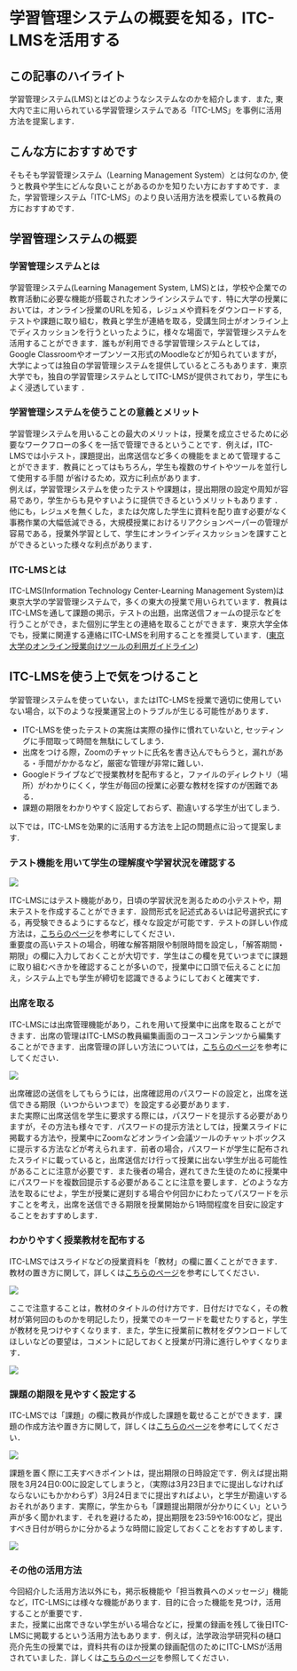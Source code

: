 # 学習管理システムの概要を知る，ITC-LMSを活用する

## この記事のハイライト
学習管理システム(LMS)とはどのようなシステムなのかを紹介します．また, 東大内で主に用いられている学習管理システムである「ITC-LMS」を事例に活用方法を提案します．

## こんな方におすすめです
そもそも学習管理システム（Learning Management System）とは何なのか, 使うと教員や学生にどんな良いことがあるのかを知りたい方におすすめです．また，学習管理システム「ITC-LMS」のより良い活用方法を模索している教員の方におすすめです． 

## 学習管理システムの概要
### 学習管理システムとは
学習管理システム(Learning Management System, LMS)とは，学校や企業での教育活動に必要な機能が搭載されたオンラインシステムです．特に大学の授業においては，オンライン授業のURLを知る，レジュメや資料をダウンロードする, テストや課題に取り組む，教員と学生が連絡を取る，受講生同士がオンライン上でディスカッションを行うといったように，様々な場面で，学習管理システムを活用することができます．誰もが利用できる学習管理システムとしては，Google Classroomやオープンソース形式のMoodleなどが知られていますが，大学によっては独自の学習管理システムを提供しているところもあります．東京大学でも，独自の学習管理システムとしてITC-LMSが提供されており，学生にもよく浸透しています ．

### 学習管理システムを使うことの意義とメリット
学習管理システムを用いることの最大のメリットは，授業を成立させるために必要なワークフローの多くを一括で管理できるということです．例えば，ITC-LMSでは小テスト，課題提出，出席送信など多くの機能をまとめて管理することができます．教員にとってはもちろん，学生も複数のサイトやツールを並行して使用する手間 が省けるため，双方に利点があります．  
例えば，学習管理システムを使ったテストや課題は，提出期限の設定や周知が容易であり，学生からも見やすいように提供できるというメリットもあります ．他にも，レジュメを無くした，または欠席した学生に資料を配り直す必要がなく事務作業の大幅低減できる，大規模授業におけるリアクションペーパーの管理が容易である，授業外学習として、学生にオンラインディスカッションを課すことができるといった様々な利点があります．

### ITC-LMSとは
ITC-LMS(Information Technology Center-Learning Management System)は東京大学の学習管理システムで，多くの東大の授業で用いられています．教員はITC-LMSを通して課題の掲示，テストの出題，出席送信フォームの提示などを行うことができ，また個別に学生との連絡を取ることができます．東京大学全体でも，授業に関連する連絡にITC-LMSを利用することを推奨しています．([東京大学のオンライン授業向けツールの利用ガイドライン](https://utelecon.adm.u-tokyo.ac.jp/notice/guideline))

## ITC-LMSを使う上で気をつけること
学習管理システムを使っていない，またはITC-LMSを授業で適切に使用していない場合，以下のような授業運営上のトラブルが生じる可能性があります．

* ITC-LMSを使ったテストの実施は実際の操作に慣れていないと, セッティングに手間取って時間を無駄にしてしまう．
* 出席をつける際，Zoomのチャットに氏名を書き込んでもらうと，漏れがある・手間がかかるなど，厳密な管理が非常に難しい．
* Googleドライブなどで授業教材を配布すると，ファイルのディレクトリ（場所）がわかりにくく，学生が毎回の授業に必要な教材を探すのが困難である．
* 課題の期限をわかりやすく設定しておらず、勘違いする学生が出てしまう．

以下では，ITC-LMSを効果的に活用する方法を上記の問題点に沿って提案します.

### テスト機能を用いて学生の理解度や学習状況を確認する

![](pic1.png)

ITC-LMSにはテスト機能があり，日頃の学習状況を測るための小テストや，期末テストを作成することができます．設問形式を記述式あるいは記号選択式にする，再受験できるようにするなど，様々な設定が可能です．テストの詳しい作成方法は，[こちらのページ](https://utelecon.adm.u-tokyo.ac.jp/lms_lecturers/prepare_quizzes)を参考にしてください．  
重要度の高いテストの場合，明確な解答期限や制限時間を設定し，「解答期間・期限」の欄に入力しておくことが大切です．学生はこの欄を見ていつまでに課題に取り組むべきかを確認することが多いので，授業中に口頭で伝えることに加え，システム上でも学生が締切を認識できるようにしておくと確実です．

### 出席を取る
ITC-LMSには出席管理機能があり，これを用いて授業中に出席を取ることができます．出席の管理はITC-LMSの教員編集画面のコースコンテンツから編集することができます．出席管理の詳しい方法については，[こちらのページ](https://utelecon.adm.u-tokyo.ac.jp/lms_lecturers/view_attendances)を参考にしてください．  

![](pic2.png)

出席確認の送信をしてもらうには，出席確認用のパスワードの設定と，出席を送信できる期限（いつからいつまで）を設定する必要があります．  
また実際に出席送信を学生に要求する際には，パスワードを提示する必要がありますが，その方法も様々です．パスワードの提示方法としては，授業スライドに掲載する方法や，授業中にZoomなどオンライン会議ツールのチャットボックスに提示する方法などが考えられます．前者の場合，パスワードが学生に配布されたスライドに載っていると，出席送信だけ行って授業に出ない学生が出る可能性があることに注意が必要です．また後者の場合，遅れてきた生徒のために授業中にパスワードを複数回提示する必要があることに注意を要します．どのような方法を取るにせよ，学生が授業に遅刻する場合や何回かにわたってパスワードを示すことを考え，出席を送信できる期限を授業開始から1時間程度を目安に設定することをおすすめします．

### わかりやすく授業教材を配布する

ITC-LMSではスライドなどの授業資料を「教材」の欄に置くことができます．教材の置き方に関して，詳しくは[こちらのページ](https://utelecon.adm.u-tokyo.ac.jp/lms_lecturers/course_materials)を参考にしてください．

![](pic3.png)

ここで注意することは，教材のタイトルの付け方です．日付だけでなく，その教材が第何回のものかを明記したり，授業でのキーワードを載せたりすると，学生が教材を見つけやすくなります．また，学生に授業前に教材をダウンロードしてほしいなどの要望は，コメントに記しておくと授業が円滑に進行しやすくなります．

![](pic4.png)

### 課題の期限を見やすく設定する

ITC-LMSでは「課題」の欄に教員が作成した課題を載せることができます．課題の作成方法や置き方に関して，詳しくは[こちらのページ](https://utelecon.adm.u-tokyo.ac.jp/lms_lecturers/assignments)を参考にしてください．  

![](pic5.png)

課題を置く際に工夫すべきポイントは，提出期限の日時設定です．例えば提出期限を3月24日0:00に設定してしまうと，（実際は3月23日までに提出しなければならないにもかかわらず）3月24日までに提出すればよい，と学生が勘違いするおそれがあります．実際に，学生からも「課題提出期限が分かりにくい」という声が多く聞かれます．それを避けるため，提出期限を23:59や16:00など，提出すべき日付が明らかに分かるような時間に設定しておくことをおすすめします．

![](pic6.png)

### その他の活用方法
今回紹介した活用方法以外にも，掲示板機能や「担当教員へのメッセージ」機能など，ITC-LMSには様々な機能があります．目的に合った機能を見つけ，活用することが重要です．  
また，授業に出席できない学生がいる場合などに，授業の録画を残して後日ITC-LMSに掲載するという活用方法もあります．例えば，法学政治学研究科の樋口亮介先生の授業では，資料共有のほか授業の録画配信のためにITC-LMSが活用されていました．詳しくは[こちらのページ](https://utelecon.adm.u-tokyo.ac.jp/good-practice/interview/higuchi#%E5%AD%A6%E7%94%9F%E3%81%AE%E3%82%B3%E3%83%A1%E3%83%B3%E3%83%88-%E3%81%93%E3%81%AE%E6%8E%88%E6%A5%AD%E3%81%8C%E8%89%AF%E3%81%8B%E3%81%A3%E3%81%9F%E7%90%86%E7%94%B1)を参照してください．




